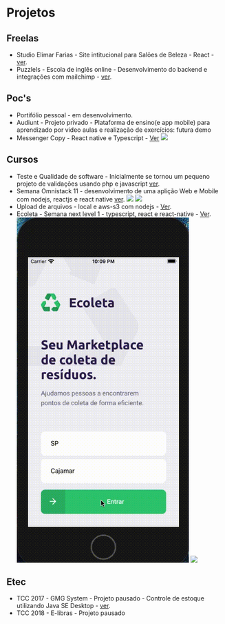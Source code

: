 # Projetos
## Freelas
- Studio Elimar Farias - Site intitucional para Salōes de Beleza - React - <a target="_blank" href="https://studio-elimar-farias.now.sh/">ver</a>.
- Puzzlels - Escola de inglês online - Desenvolvimento do backend e integrações com mailchimp - <a target="_blank" href="https://www.puzzlels.com.br/?utm_source=github:guilherme&utm_medium=projetos&utm_campaign=projetos:guilherme">ver</a>.

## Poc's
- Portifólio pessoal - em desenvolvimento.
- Audiunt - Projeto privado - Plataforma de ensino(e app mobile) para aprendizado por video aulas e realização de exercícios: futura demo
- Messenger Copy - React native e Typescript - <a target="_blank" href="https://github.com/Guibs1/mensseger-copy">Ver</a>
![](https://raw.githubusercontent.com/Guibs1/messenger-copy/master/messenger_copy.gif)

## Cursos
- Teste e Qualidade de software - Inicialmente se tornou um pequeno projeto de validaçōes usando php e javascript <a target="_blank" href="https://github.com/Guibs1/Testes-QualidadedeSoftware">ver</a>.
- Semana Omnistack 11 - desenvolvimento de uma aplição Web e Mobile com nodejs, reactjs e react native <a target="_blank" href="https://github.com/Guibs1/to-be-hero">ver</a>.
![](https://github.com/Guibs1/to-be-hero/raw/master/to-be-hero-app.gif)
![](https://github.com/Guibs1/to-be-hero/raw/master/to-be-hero-web.gif)
- Upload de arquivos - local e aws-s3 com nodejs - <a target="_blank" href="https://github.com/Guibs1/upload-files-nodejs-react">Ver</a>.
- Ecoleta - Semana next level 1 - typescript, react e react-native - <a target="_blank" href="https://github.com/Guibs1/semana-next-level1">Ver</a>.
![](https://github.com/Guibs1/ecoleta/raw/master/ecoleta-app.gif)
![](https://github.com/Guibs1/ecoleta/raw/master/ecoleta-web.gif)

## Etec
- TCC 2017 - GMG System - Projeto pausado - Controle de estoque utilizando Java SE Desktop - <a target="_blank" href="https://github.com/Guibs1/TCC-Etec-2017/">ver</a>.
- TCC 2018 - E-libras - Projeto pausado
